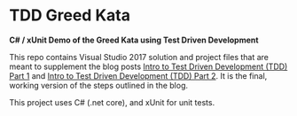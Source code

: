 # TDD Greed Kata
**C# / xUnit Demo of the Greed Kata using Test Driven Development**

This repo contains Visual Studio 2017 solution and project files that are meant to supplement the blog posts [Intro to Test Driven Development (TDD) Part 1](http://franksbrain.com/2019/07/03/intro-to-test-driven-development-tdd-part-1/) and [Intro to Test Driven Development (TDD) Part 2](http://franksbrain.com/2019/07/30/intro-to-test-driven-development-tdd-part-2/).  It is the final, working version of the steps outlined in the blog.

This project uses C# (.net core), and xUnit for unit tests.
